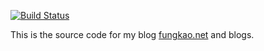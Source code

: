﻿[![Build Status](https://dev.azure.com/tindi/DotNETWeekly/_apis/build/status%2Fgaufung.Blog?branchName=master)](https://dev.azure.com/tindi/DotNETWeekly/_build/latest?definitionId=11&branchName=master)

This is the source code for my blog [fungkao.net](https://www.fungkao.net) and blogs.